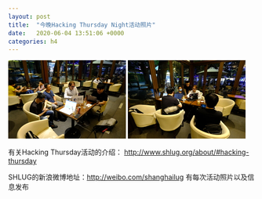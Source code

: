 ```yaml
---
layout: post
title:  "今晚Hacking Thursday Night活动照片"
date:   2020-06-04 13:51:06 +0000
categories: h4
---
```


[<img src='https://raw.githubusercontent.com/shanghailug/res2020q2/master/k604.h4/k604_2009_1700+08.240x160.jpg'>](https://raw.githubusercontent.com/shanghailug/res2020q2/master/k604.h4/k604_2009_1700+08.JPG)
[<img src='https://raw.githubusercontent.com/shanghailug/res2020q2/master/k604.h4/k604_2037_2700+08.240x160.jpg'>](https://raw.githubusercontent.com/shanghailug/res2020q2/master/k604.h4/k604_2037_2700+08.JPG)

有关Hacking Thursday活动的介绍：
http://www.shlug.org/about/#hacking-thursday

SHLUG的新浪微博地址：http://weibo.com/shanghailug 有每次活动照片以及信息发布


